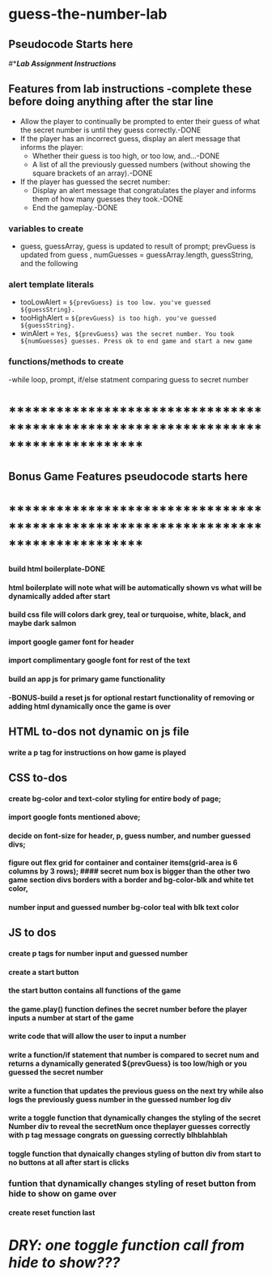 # guess-the-number-lab
## Pseudocode Starts here

#******************Lab Assignment Instructions*****************
## Features from lab instructions -complete these before doing anything after the star line
- Allow the player to continually be prompted to enter their guess of what the secret number is until they guess correctly.-DONE
- If the player has an incorrect guess, display an alert message that informs the player:
    - Whether their guess is too high, or too low, and…-DONE
    - A list of all the previously guessed numbers (without showing the square brackets of an array).-DONE
- If the player has guessed the secret number:
    - Display an alert message that congratulates the player and informs them of how many guesses they took.-DONE
    - End the gameplay.-DONE
### variables to create
- guess, guessArray, guess is updated to result of prompt; prevGuess is updated from guess , numGuesses = guessArray.length, guessString, and the following 
### alert template literals
- tooLowAlert = `${prevGuess} is too low. you've guessed ${guessString}.`
- tooHighAlert = `${prevGuess} is too high. you've guessed ${guessString}.`
- winAlert = `Yes, ${prevGuess} was the secret number. You took ${numGuesses} guesses. Press ok to end game and start a new game`
### functions/methods to create
-while loop, prompt, if/else statment comparing guess to secret number

# *********************************************************************************
## Bonus Game Features pseudocode starts here
# *********************************************************************************
#### build html boilerplate-DONE
#### html boilerplate will note what will be automatically shown vs what will be dynamically added after start 
#### build css file will colors dark grey, teal or turquoise, white, black, and maybe dark salmon
#### import google gamer font for header
#### import complimentary google font for rest of the text
#### build an app js for primary game functionality
#### -BONUS-build a reset js for optional restart functionality of removing or adding html dynamically once the game is over


## HTML to-dos not dynamic on js file
#### write a p tag for instructions on how game is played

## CSS to-dos
#### create bg-color and text-color styling for entire body of page; 
#### import google fonts mentioned above; 
#### decide on font-size for header, p, guess number, and number guessed divs; 
#### figure out flex grid for container and container items(grid-area is 6 columns by 3 rows); #### secret num box is bigger than the other two game section divs borders with a border and bg-color-blk and white tet color, 
#### number input and guessed number bg-color teal with blk text color

## JS to dos
#### create p tags for number input and guessed number 
#### create a start button 
#### the start button contains all functions of the game
#### the game.play() function defines the secret number before the player inputs a number at start of the game




#### write code that will allow the user to input a number
#### write a function/if statement that number is compared to secret num and returns a dynamically generated ${prevGuess} is too low/high or you guessed the secret number
#### write a function that updates the previous guess on the next try while also logs the previously guess number in the guessed number log div
#### write a toggle function that dynamically changes the styling of the secret Number div to reveal the secretNum once theplayer guesses correctly with p tag message congrats on guessing correctly blhblahblah
#### toggle function that dynaically changes styling of button div from start to no buttons at all after start is clicks
### funtion that dynamically changes styling of reset button from hide to show on game over
#### create reset function last

# *DRY: one toggle function call from hide to show???*
